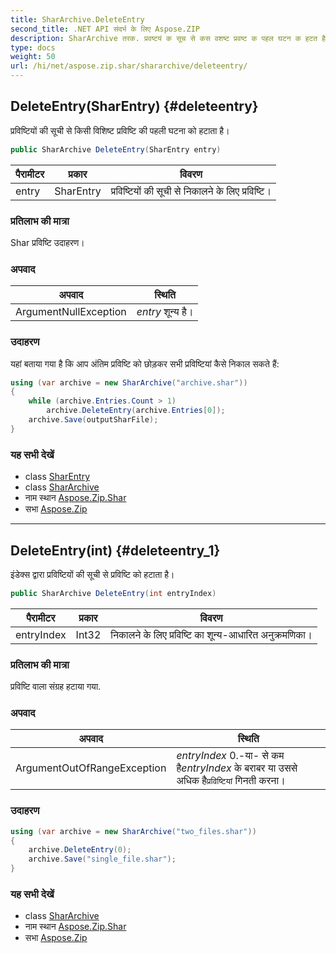 ```yaml
---
title: SharArchive.DeleteEntry
second_title: .NET API संदर्भ के लिए Aspose.ZIP
description: SharArchive तरक. प्रवष्टयं क सूच से कस वशष्ट प्रवष्ट क पहल घटन क हटत है
type: docs
weight: 50
url: /hi/net/aspose.zip.shar/shararchive/deleteentry/
---
```

## DeleteEntry(SharEntry) {#deleteentry}

प्रविष्टियों की सूची से किसी विशिष्ट प्रविष्टि की पहली घटना को हटाता है।

```csharp
public SharArchive DeleteEntry(SharEntry entry)
```

| पैरामीटर | प्रकार | विवरण |
| --- | --- | --- |
| entry | SharEntry | प्रविष्टियों की सूची से निकालने के लिए प्रविष्टि। |

### प्रतिलाभ की मात्रा

Shar प्रविष्टि उदाहरण।

### अपवाद

| अपवाद | स्थिति |
| --- | --- |
| ArgumentNullException | *entry* शून्य है। |

### उदाहरण

यहां बताया गया है कि आप अंतिम प्रविष्टि को छोड़कर सभी प्रविष्टियां कैसे निकाल सकते हैं:

```csharp
using (var archive = new SharArchive("archive.shar"))
{
    while (archive.Entries.Count > 1)
        archive.DeleteEntry(archive.Entries[0]);
    archive.Save(outputSharFile);
}
```

### यह सभी देखें

* class [SharEntry](../../sharentry/)
* class [SharArchive](../)
* नाम स्थान [Aspose.Zip.Shar](../../shararchive/)
* सभा [Aspose.Zip](../../../)

---

## DeleteEntry(int) {#deleteentry_1}

इंडेक्स द्वारा प्रविष्टियों की सूची से प्रविष्टि को हटाता है।

```csharp
public SharArchive DeleteEntry(int entryIndex)
```

| पैरामीटर | प्रकार | विवरण |
| --- | --- | --- |
| entryIndex | Int32 | निकालने के लिए प्रविष्टि का शून्य-आधारित अनुक्रमणिका। |

### प्रतिलाभ की मात्रा

प्रविष्टि वाला संग्रह हटाया गया.

### अपवाद

| अपवाद | स्थिति |
| --- | --- |
| ArgumentOutOfRangeException | *entryIndex* 0.-या- से कम है*entryIndex* के बराबर या उससे अधिक है`प्रविष्टियां` गिनती करना। |

### उदाहरण

```csharp
using (var archive = new SharArchive("two_files.shar"))
{
    archive.DeleteEntry(0);
    archive.Save("single_file.shar");
}
```

### यह सभी देखें

* class [SharArchive](../)
* नाम स्थान [Aspose.Zip.Shar](../../shararchive/)
* सभा [Aspose.Zip](../../../)


